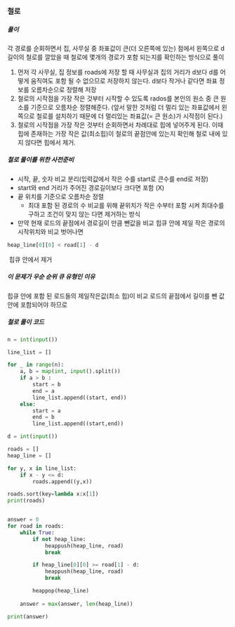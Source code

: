 ### 철로 

##### 풀이

각 경로를 순회하면서 집, 사무실 중 좌표값이 큰(더 오른쪽에 있는) 점에서 왼쪽으로 d 길이의 철로를 깔았을 때 철로에 몇개의 경로가 포함 되는지를 확인하는 방식으로 풀이

1) 먼저 각 사무실, 집 정보를 roads에 저장 할 때 사무실과 집의 거리가 d보다 d를 어떻게 움직여도 포함 될 수 없으므로 저장하지 않는다. d보다 작거나 같다면 좌표 정보를 오름차순으로 정렬해 저장
2) 철로의 시작점을 가장 작은 것부터 시작할 수 있도록 rados를 본인의 원소 중 큰 원소를 기준으로 오름차순 정렬해준다. (앞서 말한 것처럼 더 멀리 있는 좌표값에서 왼쪽으로 철로를 설치하기 때문에 더 멀리있는 좌표값(= 큰 원소)가 시작점이 된다.)
3) 철로의 시작점을 가장 작은 것부터 순회하면서 차례대로 힙에 넣어주게 된다. 이때 힙에 존재하는 가장 작은 값(최소힙)이 철로의 끝점안에 있는지 확인해 철로 내에 있지 않다면 힙에서 제거.



##### 철로 풀이를 위한 사전준비

- 시작, 끝, 숫자 비교 분리(입력값에서 작은 수를 start로 큰수를 end로 저장)
- start와 end 거리가 주어진 경로길이보다 크다면 포함 (X)
- 끝 위치를 기준으로 오름차순 정렬
  - 최대 포함 된 경로의 수 비교를 위해 끝위치가 작은 수부터 포함 시켜 최대수를 구하고 조건이 맞지 않는 다면 제거하는 방식
- 만약 현재 로드의 끝점에서 경로길이 만큼 뺀값을 비교 힙큐 안에 제일 작은 경로의 시작위치와 비교 벗어나면 

```python
heap_line[0][0] < road[1] - d
```

​		힙큐 안에서 제거





##### 이 문제가 우순 순위 큐 유형인 이유

힙큐 안에 포함 된 로드들의 제일작은값(최소 힙)이 비교 로드의 끝점에서 길이를 뺀 값안에 포함되어야 하므로



##### 철로 풀이 코드

```py
n = int(input())

line_list = []

for _ in range(n):
    a, b = map(int, input().split())
    if a > b : 
        start = b
        end = a
        line_list.append((start, end))
    else:
        start = a
        end = b
        line_list.append((start,end))

d = int(input())

roads = []
heap_line = []

for y, x in line_list:
    if x - y <= d:
        roads.append((y,x))

roads.sort(key=lambda x:x[1])
print(roads)


answer = 0
for road in roads:
    while True:
        if not heap_line:
            heappush(heap_line, road)
            break

        if heap_line[0][0] >= road[1] - d:
            heappush(heap_line, road)
            break

        heappop(heap_line)
    
    answer = max(answer, len(heap_line))

print(answer)
```

 